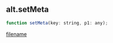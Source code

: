 ## alt.setMeta

```js
function setMeta(key: string, p1: any);
```

[filename](method_setMeta_m.md ':include')